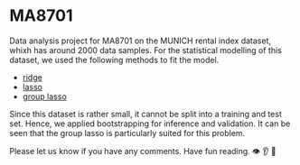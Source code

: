 # MA8701
Data analysis project for MA8701 on the MUNICH rental index dataset, whixh has around 2000 data samples. For the statistical modelling of this dataset, we used the following methods to fit the model. 

- [ridge](https://github.com/mettelang/MA8701V2021/blob/main/Part1/LassoandfriendsBenDunn.pdf)
- [lasso](https://github.com/mettelang/MA8701V2021/blob/main/Part1/LassoandfriendsBenDunn.pdf)
- [group lasso](https://github.com/mettelang/MA8701V2021/blob/main/Part1/LassoandfriendsBenDunn.pdf)

Since this dataset is rather small, it cannot be split into a training and test set. Hence, we applied bootstrapping for inference and validation. It can be seen that the group lasso is particularly suited for this problem.

Please let us know if you have any comments.
Have fun reading.
:eye: :ear: :see_no_evil:
